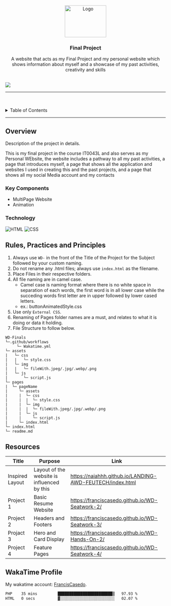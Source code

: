 <a name="readme-top">

<br/>

<br />
<div align="center">
  <a href="https://github.com/FrancisCasedo/">
  <!-- TODO: If you want to add logo or banner you can add it here -->
    <img src="./assets/img/Placeholder_Logo-removebg-preview-1.png" alt="Logo" width="130" height="100">
  </a>
<!-- TODO: Change Title to the name of the title of your Project -->
  <h3 align="center">Final Project</h3>
</div>

<div align="center">
  A website that acts as my Final Project and my personal website which shows information about myself and a showcase of my past activities, creativity and skills
</div>

<br />


![](https://visit-counter.vercel.app/counter.png?page=franciscasedo/WD-Finals)

---

<br />
<br />


<details>
  <summary>Table of Contents</summary>
  <ol>
    <li>
      <a href="#overview">Overview</a>
      <ol>
        <li>
          <a href="#key-components">Key Components</a>
        </li>
        <li>
          <a href="#technology">Technology</a>
        </li>
      </ol>
    </li>
    <li>
      <a href="#rule,-practices-and-principles">Rules, Practices and Principles</a>
    </li>
    <li>
      <a href="#resources">Resources</a>
    </li>
  </ol>
</details>

---

## Overview


<!-- The following are just sample -->
Description of the project in details.

This is my final project in the course IT0043L and also serves as my Personal WEbsite, the website includes a pathway to all my past activities, a page that introduces myself, a page that shows all the application and websites I used in creating this and the past projects, and a page that shows all my social Media account and my contacts

### Key Components

<!-- The following are just sample -->
- MultiPage Website
- Animation

### Technology

![HTML](https://img.shields.io/badge/HTML-E34F26?style=for-the-badge&logo=html5&logoColor=white)
![CSS](https://img.shields.io/badge/CSS-1572B6?style=for-the-badge&logo=css3&logoColor=white)

## Rules, Practices and Principles
1. Always use `WD-` in the front of the Title of the Project for the Subject followed by your custom naming.
2. Do not rename any .html files; always use `index.html` as the filename.
3. Place Files in their respective folders.
4. All file naming are in camel case.
   - Camel case is naming format where there is no white space in separation of each words, the first word is in all lower case while the succeding words first letter are in upper followed by lower cased letters.
   - ex.: buttonAnimatedStyle.css
5. Use only `External CSS`.
6. Renaming of Pages folder names are a must, and relates to what it is doing or data it holding.
7. File Structure to follow below.

```
WD-Finals
└─.github/workflows
     └─ Wakatime.yml
└─ assets
|   └─ css
|   |   └─ style.css
|   └─ img
|   |   └─ fileWith.jpeg/.jpg/.webp/.png
|   └─ js
|       └─ script.js
└─ pages
|  └─ pageName
|     └─ assets
|     |  └─ css
|     |  |  └─ style.css
|     |  └─ img
|     |  |  └─ fileWith.jpeg/.jpg/.webp/.png
|     |  └─ js
|     |     └─ script.js
|     └─ index.html
└─ index.html
└─ readme.md
```

## Resources


| Title | Purpose | Link |
|-|-|-|
| Inspired Layout | Layout of the website is influenced by this| https://naiahhh.github.io/LANDING-AWD-FEUTECH/index.html |
|Project 1|Basic Resume Website|https://franciscasedo.github.io/WD-Seatwork-2/|
|Project 2|Headers and Footers|https://franciscasedo.github.io/WD-Seatwork-3/|
|Projact 3|Hero and Card Display|https://franciscasedo.github.io/WD-Hands-On-2/|
|Project 4|Feature Pages|https://franciscasedo.github.io/WD-Seatwork-4/|

## WakaTime Profile

My wakatime account: [FrancisCasedo](https://wakatime.com/@FrancisCasedo).



 <!--START_SECTION:waka-->

```txt
PHP    35 mins         ████████████████████████▒   97.93 %
HTML   0 secs          ▓░░░░░░░░░░░░░░░░░░░░░░░░   02.07 %
```

<!--END_SECTION:waka-->
